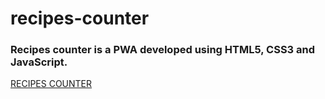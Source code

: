 # recipes-counter

### Recipes counter is a PWA developed using HTML5, CSS3 and JavaScript.

[RECIPES COUNTER](https://recipes-counter-nithin.web.app/)
